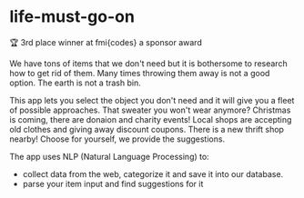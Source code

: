 # life-must-go-on

:trophy: 3rd place winner at fmi{codes} a sponsor award

We have tons of items that we don't need but it is bothersome to research how to get rid of them. Many times throwing them away is not a good option. The earth is not a trash bin.

This app lets you select the object you don't need and it will give you a fleet of possible approaches. That sweater you won't wear anymore? Christmas is coming, there are donaion and charity events! Local shops are accepting old clothes and giving away discount coupons. There is a new thrift shop nearby! Choose for yourself, we provide the suggestions.

The app uses NLP (Natural Language Processing) to:
 * collect data from the web, categorize it and save it into our database. 
 * parse your item input and find suggestions for it
